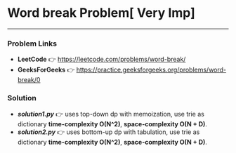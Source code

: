 # Word break Problem[ Very Imp]

---

### Problem Links
- **__LeetCode__** :point_right: https://leetcode.com/problems/word-break/
- **__GeeksForGeeks__** :point_right: https://practice.geeksforgeeks.org/problems/word-break/0

### Solution
- **_solution1.py_** :point_right: uses top-down dp with memoization, use trie as dictionary **time-complexity O(N^2)**, **space-complexity O(N + D)**.
- **_solution2.py_** :point_right: uses bottom-up dp with tabulation, use trie as dictionary **time-complexity O(N^2)**, **space-complexity O(N + D)**.
